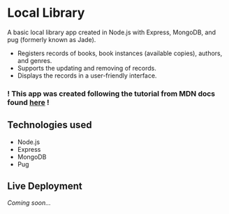 # Local Library

A basic local library app created in Node.js with Express, MongoDB, and pug (formerly known as Jade).
- Registers records of books, book instances (available copies), authors, and genres.
- Supports the updating and removing of records.
- Displays the records in a user-friendly interface.

### ! This app was created following the tutorial from MDN docs found [here](https://developer.mozilla.org/en-US/docs/Learn/Server-side/Express_Nodejs/Tutorial_local_library_website) !

## Technologies used
- Node.js
- Express
- MongoDB
- Pug

## Live Deployment
*Coming soon...*
